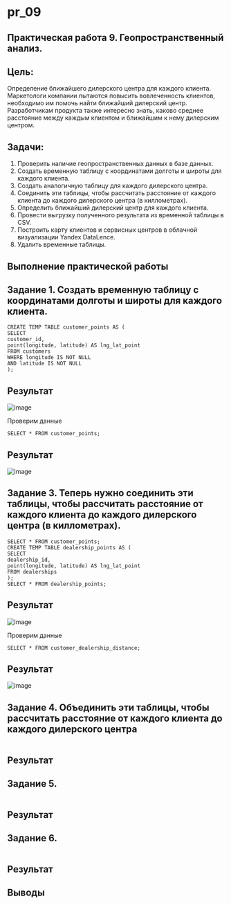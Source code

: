 # pr_09
## Практическая работа 9. Геопространственный анализ. 
## Цель:
Определение ближайшего дилерского центра для каждого клиента.
Маркетологи компании пытаются повысить вовлеченность клиентов,
необходимо им помочь найти ближайший дилерский центр.
Разработчикам продукта также интересно знать, каково среднее
расстояние между каждым клиентом и ближайшим к нему дилерским
центром.

## Задачи:
1. Проверить наличие геопространственных данных в базе данных.
2. Создать временную таблицу с координатами долготы и широты для каждого клиента.
3. Создать аналогичную таблицу для каждого дилерского центра.
4. Соединить эти таблицы, чтобы рассчитать расстояние от каждого клиента до каждого
дилерского центра (в киллометрах).
5. Определить ближайший дилерский центр для каждого клиента.
6. Провести выгрузку полученного результата из временной таблицы в CSV.
7. Построить карту клиентов и сервисных центров в облачной визуализации Yandex DataLence.
8. Удалить временные таблицы.

## Выполнение практической работы

## Задание 1. Создать временную таблицу с координатами долготы и широты для каждого клиента.

````
CREATE TEMP TABLE customer_points AS (
SELECT
customer_id,
point(longitude, latitude) AS lng_lat_point
FROM customers
WHERE longitude IS NOT NULL
AND latitude IS NOT NULL
);
````
## Результат
![image](https://github.com/user-attachments/assets/938e4bfe-b571-461a-9fec-92f2a4d756fc)

Проверим данные
````
SELECT * FROM customer_points;
````
## Результат
![image](https://github.com/user-attachments/assets/0d43ff9f-1cb8-44ed-bf48-824738f3d09e)


## Задание 3. Теперь нужно соединить эти таблицы, чтобы рассчитать расстояние от каждого клиента до каждого дилерского центра (в киллометрах).
````
SELECT * FROM customer_points;
CREATE TEMP TABLE dealership_points AS (
SELECT
dealership_id,
point(longitude, latitude) AS lng_lat_point
FROM dealerships
);
SELECT * FROM dealership_points;
````
## Результат
![image](https://github.com/user-attachments/assets/25ba20ec-d762-4d2e-a580-fe6893f2c839)

Проверим данные
````
SELECT * FROM customer_dealership_distance;
````
## Результат
![image](https://github.com/user-attachments/assets/21b0a44d-e22a-4d4e-8ee6-979980c3cf07)


## Задание 4. Объединить эти таблицы, чтобы рассчитать расстояние от каждого клиента до каждого дилерского центра
````

````

## Результат

## Задание 5.
````
````
## Результат



## Задание 6.  
````

````

## Результат

## Выводы
